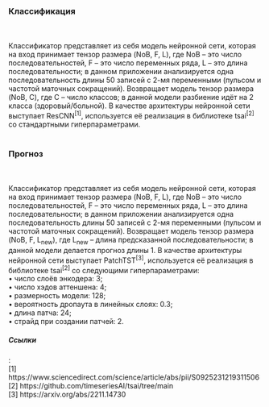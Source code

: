 <h3>Классификация</h3><br /><br />
Классификатор представляет из себя модель нейронной сети, которая на вход принимает тензор размера (NoB, F, L), где NoB – это число последовательностей, F – это число переменных ряда, L – это длина последовательности; в данном приложении анализируется одна последовательность длины 50 записей с 2-мя переменными (пульсом и частотой маточных сокращений). Возвращает модель тензор размера (NoB, C), где C – число классов; в данной модели разбиение идёт на 2 класса (здоровый/больной). В качестве архитектуры нейронной сети выступает ResCNN<sup>[1]</sup>, используется её реализация в библиотеке tsai<sup>[2]</sup> со стандартными гиперпараметрами.<br /><br />
<h3>Прогноз</h3><br /><br />
Классификатор представляет из себя модель нейронной сети, которая на вход принимает тензор размера (NoB, F, L), где NoB – это число последовательностей, F – это число переменных ряда, L – это длина последовательности; в данном приложении анализируется одна последовательность длины 50 записей с 2-мя переменными (пульсом и частотой маточных сокращений). Возвращает модель тензор размера (NoB, F, L<sub>new</sub>), где L<sub>new</sub> – длина предсказанной последовательности; в данной модели делается прогноз длины 1. В качестве архитектуры нейронной сети выступает PatchTST<sup>[3]</sup>, используется её реализация в библиотеке tsai<sup>[2]</sup> со следующими гиперпараметрами:<br />
•	число слоёв энкодера: 3;<br />
•	число хэдов аттеншена: 4;<br />
•	размерность модели: 128;<br />
•	вероятность дропаута в линейных слоях: 0.3;<br />
•	длина патча: 24;<br />
•	страйд при создании патчей: 2.<br />

<h5>Ссылки</h5>:<br />
[1]
https://www.sciencedirect.com/science/article/abs/pii/S0925231219311506<br />
[2]
https://github.com/timeseriesAI/tsai/tree/main<br />
[3]
https://arxiv.org/abs/2211.14730<br />











